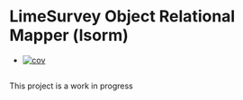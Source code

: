 # LimeSurvey Object Relational Mapper (lsorm)
<!-- README.md -->
+ [![cov](https://sandstromviktor.github.io/lsorm/badges/coverage.svg)](https://github.com/sandstromviktor/lsorm/actions)
##
This project is a work in progress
